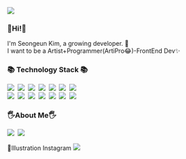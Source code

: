 
  <img src = "https://user-images.githubusercontent.com/62641359/124632006-e3af4880-debe-11eb-9acb-bfc52c5c24ad.png">

  
<h3>👋Hi!👋</h3>
I'm Seongeun Kim, a growing developer. 🌱 <br>
I want to be a Artist+Programmer(ArtiPro😂)-FrontEnd Dev✨
  
  
<h3>📚 Technology Stack 📚</h3>
<p>
  <img src="https://img.shields.io/badge/Python-3766AB?style=flat-square&logo=Python&logoColor=white"/></a>&nbsp 
  <img src="https://img.shields.io/badge/Java-007396?style=flat-square&logo=Java&logoColor=white"/></a>&nbsp 
  <img src="https://img.shields.io/badge/C-A8B9CC?style=flat-square&logo=C&logoColor=white"/></a>&nbsp 
  <img src="https://img.shields.io/badge/Javascript-ffb13b?style=flat-square&logo=javascript&logoColor=white"/></a>&nbsp 
  <img src="https://img.shields.io/badge/css-1572B6?style=flat-square&logo=css3&logoColor=white"/></a>&nbsp 
  <img src="https://img.shields.io/badge/HTML-11B48A?style=flat-square&logo=HTML5&logoColor=white"/></a>&nbsp 
  <img src="https://img.shields.io/badge/Android-5CD1E5?style=flat-square&logo=android&logoColor=white"/></a>&nbsp 
  <br>
  <img src="https://img.shields.io/badge/Spring-B5B2FF?style=flat-square&logo=spring&logoColor=white"/></a>&nbsp 
  <img src="https://img.shields.io/badge/React-6DB33F?style=flat-square&logo=React&logoColor=white"/></a>&nbsp 
  <img src="https://img.shields.io/badge/MongoDB-092E20?style=flat-square&logo=MongoDB&logoColor=white"/></a>&nbsp 
  <img src="https://img.shields.io/badge/Dart-E6B91E?style=flat-square&logo=Dart&logoColor=white"/></a>&nbsp 
  <img src="https://img.shields.io/badge/BlockChain-DB3552?style=flat-square&logo=ethereum&logoColor=white"/></a>&nbsp 
  <img src="https://img.shields.io/badge/flutter-333664?style=flat-square&logo=flutter&logoColor=white"/></a>&nbsp 
  <img src="https://img.shields.io/badge/nodeJS-005571?style=flat-square&logo=node.js&logoColor=white"/></a>&nbsp 
</p>

<h3>🖐About Me🖐</h3>

<p>
  <a href="https://blog.naver.com/k0qf_1e"><img src="https://img.shields.io/badge/Design&Tech%20Blog-11B48A?style=flat-square&logo=Naver&logoColor=white&link=https://blog.naver.com/k0qf_1e"/></a>&nbsp
  <a href="mailto:hanhun0318@gmail.com"><img src="https://img.shields.io/badge/Gmail-d14836?style=flat-square&logo=Gmail&logoColor=white&link=mailto:hanhun0318@gmail.com"/></a>
</p>
<p>
  🎨Illustration Instagram
  <a href="https://www.instagram.com/iwantbeniceillustrator_/"><img src="https://img.shields.io/badge/Instagram-E4405F?style=flat-square&logo=Instagram&logoColor=white&link=https://www.instagram.com/iwantbeniceillustrator_/"/></a>&nbsp<br>
</p><br><br>

